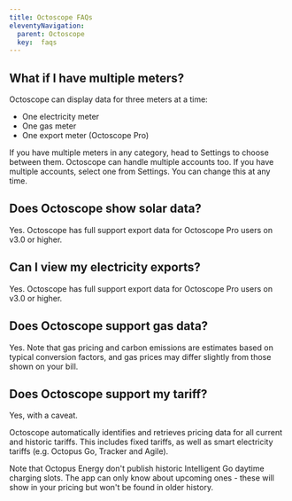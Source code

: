 ```yaml
---
title: Octoscope FAQs
eleventyNavigation:
  parent: Octoscope
  key:  faqs
---
```


## What if I have multiple meters?

Octoscope can display data for three meters at a time:
- One electricity meter
- One gas meter
- One export meter (Octoscope Pro)

If you have multiple meters in any category, head to Settings to choose between them. Octoscope can handle multiple accounts too. If you have multiple accounts, select one from Settings. You can change this at any time.

## Does Octoscope show solar data?

Yes. Octoscope has full support export data for Octoscope Pro users on v3.0 or higher.

## Can I view my electricity exports?

Yes. Octoscope has full support export data for Octoscope Pro users on v3.0 or higher.

## Does Octoscope support gas data?

Yes. Note that gas pricing and carbon emissions are estimates based on typical conversion factors, and gas prices may differ slightly from those shown on your bill.

## Does Octoscope support my tariff?

Yes, with a caveat.

Octoscope automatically identifies and retrieves pricing data for all current and historic tariffs. This includes fixed tariffs, as well as smart electricity tariffs (e.g. Octopus Go, Tracker and Agile).

Note that Octopus Energy don't publish historic Intelligent Go daytime charging slots. The app can only know about upcoming ones - these will show in your pricing but won't be found in older history.